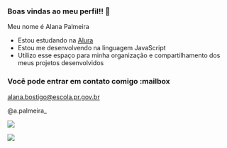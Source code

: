 ### Boas vindas ao meu perfil!! 🤍

Meu nome é Alana Palmeira

- Estou estudando na [Alura](https://www.alura.com.br)
- Estou me desenvolvendo na linguagem JavaScript
- Utilizo esse espaço para minha organização e compartilhamento dos meus projetos desenvolvidos

### Você pode entrar em contato comigo :mailbox

alana.bostigo@escola.pr.gov.br

@a.palmeira_

![](https://media.tenor.com/9LUr-_obbVAAAAAC/hello-kitty.gif)

![](https://im.ge/i/PvDOhP)
